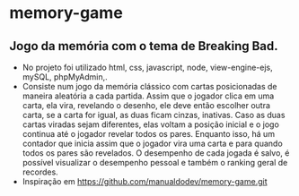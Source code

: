 # memory-game
## Jogo da memória com o tema de Breaking Bad.
 - No projeto foi utilizado html, css, javascript, node, view-engine-ejs, mySQL, phpMyAdmin,. 
 - Consiste num jogo da memória clássico com cartas posicionadas de maneira aleatória a cada partida. Assim que o jogador clica em uma carta, ela vira, revelando o desenho, ele deve então escolher outra carta, se a carta for igual, as duas ficam cinzas, inativas. Caso as duas cartas viradas sejam diferentes, elas voltam a posição inicial e o jogo continua até o jogador revelar todos os pares. Enquanto isso, há um contador que inicia assim que o jogador vira uma carta e para quando todos os pares são revelados. O desempenho de cada jogada é salvo, é possível visualizar o desempenho pessoal e também o ranking geral de recordes.
 - Inspiração em https://github.com/manualdodev/memory-game.git
